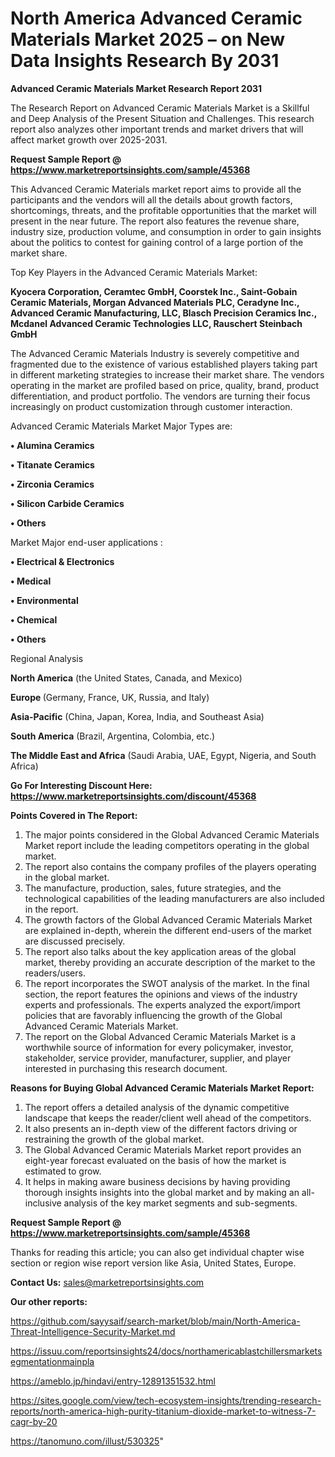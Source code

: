 # North America Advanced Ceramic Materials Market 2025 – on New Data Insights Research By 2031

<strong>Advanced Ceramic Materials Market Research Report 2031</strong>

The Research Report on Advanced Ceramic Materials Market is a Skillful and Deep Analysis of the Present Situation and Challenges. This research report also analyzes other important trends and market drivers that will affect market growth over 2025-2031.

<strong>Request Sample Report @ <a href=https://www.marketreportsinsights.com/sample/45368>https://www.marketreportsinsights.com/sample/45368</a></strong>

This Advanced Ceramic Materials market report aims to provide all the participants and the vendors will all the details about growth factors, shortcomings, threats, and the profitable opportunities that the market will present in the near future. The report also features the revenue share, industry size, production volume, and consumption in order to gain insights about the politics to contest for gaining control of a large portion of the market share.

Top Key Players in the Advanced Ceramic Materials Market:

<strong>Kyocera Corporation, Ceramtec GmbH, Coorstek Inc., Saint-Gobain Ceramic Materials, Morgan Advanced Materials PLC, Ceradyne Inc., Advanced Ceramic Manufacturing, LLC, Blasch Precision Ceramics Inc., Mcdanel Advanced Ceramic Technologies LLC, Rauschert Steinbach GmbH</strong>

The Advanced Ceramic Materials Industry is severely competitive and fragmented due to the existence of various established players taking part in different marketing strategies to increase their market share. The vendors operating in the market are profiled based on price, quality, brand, product differentiation, and product portfolio. The vendors are turning their focus increasingly on product customization through customer interaction.

Advanced Ceramic Materials Market Major Types are:

<strong>•  Alumina Ceramics

•  Titanate Ceramics

•  Zirconia Ceramics

•  Silicon Carbide Ceramics

•  Others</strong>

Market Major end-user applications :

<strong>•  Electrical & Electronics

•  Medical

•  Environmental

•  Chemical

•  Others</strong>

Regional Analysis

</u><strong><b>North America</b></strong> (the United States, Canada, and Mexico)

<strong><b>Europe </b></strong>(Germany, France, UK, Russia, and Italy)

<strong><b>Asia-Pacific</b></strong> (China, Japan, Korea, India, and Southeast Asia)

<strong><b>South America</b></strong> (Brazil, Argentina, Colombia, etc.)

<strong><b>The Middle East and Africa</b></strong> (Saudi Arabia, UAE, Egypt, Nigeria, and South Africa)

<strong>Go For Interesting Discount Here: <a href=https://www.marketreportsinsights.com/discount/45368>https://www.marketreportsinsights.com/discount/45368</a></strong>

<strong>Points Covered in The Report:</strong>
<ol>
  <li>The major points considered in the Global Advanced Ceramic Materials Market report include the leading competitors operating in the global market.</li>
  <li>The report also contains the company profiles of the players operating in the global market.</li>
  <li>The manufacture, production, sales, future strategies, and the technological capabilities of the leading manufacturers are also included in the report.</li>
  <li>The growth factors of the Global Advanced Ceramic Materials Market are explained in-depth, wherein the different end-users of the market are discussed precisely.</li>
  <li>The report also talks about the key application areas of the global market, thereby providing an accurate description of the market to the readers/users.</li>
  <li>The report incorporates the SWOT analysis of the market. In the final section, the report features the opinions and views of the industry experts and professionals. The experts analyzed the export/import policies that are favorably influencing the growth of the Global Advanced Ceramic Materials Market.</li>
  <li>The report on the Global Advanced Ceramic Materials Market is a worthwhile source of information for every policymaker, investor, stakeholder, service provider, manufacturer, supplier, and player interested in purchasing this research document.</li>
</ol>
<strong>Reasons for Buying Global Advanced Ceramic Materials Market Report:</strong>

<ol>
  <li>The report offers a detailed analysis of the dynamic competitive landscape that keeps the reader/client well ahead of the competitors.</li>
  <li>It also presents an in-depth view of the different factors driving or restraining the growth of the global market.</li>
  <li>The Global Advanced Ceramic Materials Market report provides an eight-year forecast evaluated on the basis of how the market is estimated to grow.</li>
  <li>It helps in making aware business decisions by having providing thorough insights insights into the global market and by making an all-inclusive analysis of the key market segments and sub-segments.</li>
</ol>
<strong>Request Sample Report @ <a href=https://www.marketreportsinsights.com/sample/45368>https://www.marketreportsinsights.com/sample/45368</a></strong>


Thanks for reading this article; you can also get individual chapter wise section or region wise report version like Asia, United States, Europe.

<strong>Contact Us:</strong>
sales@marketreportsinsights.com

<strong>Our other reports:</strong>

<a href=https://github.com/sayysaif/search-market/blob/main/North-America-Threat-Intelligence-Security-Market.md>https://github.com/sayysaif/search-market/blob/main/North-America-Threat-Intelligence-Security-Market.md</a>

<a href=https://issuu.com/reportsinsights24/docs/northamericablastchillersmarketsegmentationmainpla>https://issuu.com/reportsinsights24/docs/northamericablastchillersmarketsegmentationmainpla</a>

<a href=https://ameblo.jp/hindavi/entry-12891351532.html>https://ameblo.jp/hindavi/entry-12891351532.html</a>

<a href=https://sites.google.com/view/tech-ecosystem-insights/trending-research-reports/north-america-high-purity-titanium-dioxide-market-to-witness-7-cagr-by-20>https://sites.google.com/view/tech-ecosystem-insights/trending-research-reports/north-america-high-purity-titanium-dioxide-market-to-witness-7-cagr-by-20</a>

<a href=https://tanomuno.com/illust/530325>https://tanomuno.com/illust/530325</a>"

